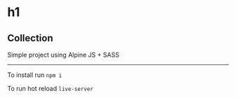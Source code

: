 # h1 
Collection
---
Simple project using Alpine JS + SASS 

---
To install run
`npm i`

To run hot reload 
`live-server`
